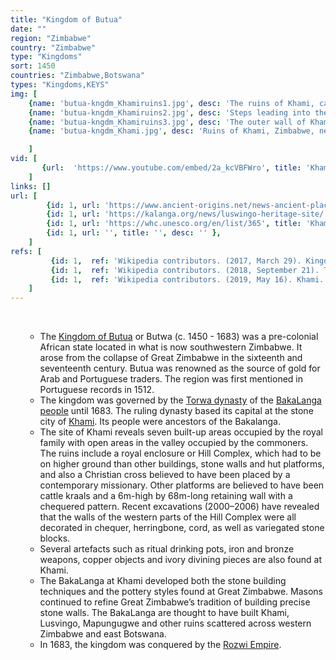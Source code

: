 ```yaml
---
title: "Kingdom of Butua"
date: ""
region: "Zimbabwe"
country: "Zimbabwe" 
type: "Kingdoms"
sort: 1450
countries: "Zimbabwe,Botswana"
types: "Kingdoms,KEYS"
img: [
    {name: 'butua-kngdm_Khamiruins1.jpg', desc: 'The ruins of Khami, capital of the Butua Kingdom.'},
    {name: 'butua-kngdm_Khamiruins2.jpg', desc: 'Steps leading into the ancient city of Khami.'},
    {name: 'butua-kngdm_Khamiruins3.jpg', desc: 'The outer wall of Khami'},
    {name: 'butua-kngdm_Khami.jpg', desc: 'Ruins of Khami, Zimbabwe, near Bulawayo (Torwa Dynasty)'},

    ]
vid: [
       {url:  'https://www.youtube.com/embed/2a_kcVBFWro', title: 'Khami Ruins a UNESCO World Heritage Site'} 
    ]
links: []
url: [
        {id: 1, url: 'https://www.ancient-origins.net/news-ancient-places-africa/ancient-khami-ruins-zimbabwe-capital-kingdom-butua-003555', title: 'The Ancient Khami Ruins in Zimbabwe: the Capital of the Kingdom of Butua', desc: '' },
        {id: 1, url: 'https://kalanga.org/news/luswingo-heritage-site/', title: 'Luswingo Heritage Site', desc: '' },
        {id: 1, url: 'https://whc.unesco.org/en/list/365', title: 'Khami Ruins National Monument', desc: '' },
        {id: 1, url: '', title: '', desc: '' },
    ]
refs: [
         {id: 1,  ref: 'Wikipedia contributors. (2017, March 29). Kingdom of Butua. In Wikipedia, The Free Encyclopedia. Retrieved 20:46, February 3, 2019, from ', url: 'https://en.wikipedia.org/w/index.php?title=Kingdom_of_Butua&oldid=772758322'},
         {id: 1,  ref: 'Wikipedia contributors. (2018, September 21). Torwa dynasty. In Wikipedia, The Free Encyclopedia. Retrieved 20:48, February 3, 2019, from ', url: 'https://en.wikipedia.org/w/index.php?title=Torwa_dynasty&oldid=860513714'},
         {id: 1,  ref: 'Wikipedia contributors. (2019, May 16). Khami. In Wikipedia, The Free Encyclopedia. Retrieved 14:21, May 25, 2019, from ', url: 'https://en.wikipedia.org/w/index.php?title=Khami&oldid=897380861'},
    ]
---
```

<br/>
<div>
    <ul><ul>
        <li>
            The <a href="https://en.wikipedia.org/wiki/Kingdom_of_Butua">Kingdom of Butua</a> or Butwa (c. 1450 - 1683) was a pre-colonial African state located in what is now southwestern Zimbabwe. It arose from the collapse of Great Zimbabwe in the sixteenth and seventeenth century. Butua was renowned as the source of gold for Arab and Portuguese traders. The region was first mentioned in Portuguese records in 1512.
        </li>
        <li>
            The kingdom was governed by the <a href="https://en.wikipedia.org/wiki/Torwa_dynasty">Torwa dynasty</a> of the <a href="https://en.wikipedia.org/wiki/Kalanga_people">BakaLanga people</a> until 1683. The ruling dynasty based its capital at the stone city of <a href="https://en.wikipedia.org/wiki/Khami">Khami</a>. Its people were ancestors of the Bakalanga. 
        </li>
         <li>
            The site of Khami reveals seven built-up areas occupied by the royal family with open areas in the valley occupied by the commoners. The ruins include a royal enclosure or Hill Complex, which had to be on higher ground than other buildings, stone walls and hut platforms, and also a Christian cross believed to have been placed by a contemporary missionary. Other platforms are believed to have been cattle kraals and a 6m-high by 68m-long retaining wall with a chequered pattern. Recent excavations (2000–2006) have revealed that the walls of the western parts of the Hill Complex were all decorated in chequer, herringbone, cord, as well as variegated stone blocks.
        </li>
        <li>
            Several artefacts such as ritual drinking pots, iron and bronze weapons, copper objects and ivory divining pieces are also found at Khami.
        </li>
        <li>
            The BakaLanga  at Khami developed both the stone building techniques and the pottery styles found at Great Zimbabwe. Masons continued to refine Great Zimbabwe’s tradition of building precise stone walls. The BakaLanga are thought to have built Khami, Lusvingo, Mapungugwe and other ruins scattered across western Zimbabwe and east Botswana. 
        </li>
        <li>
            In 1683, the kingdom was conquered by the <a href="https://en.wikipedia.org/wiki/Rozvi_Empire">Rozwi Empire</a>.
        </li>
    </ul></ul>
</div>

